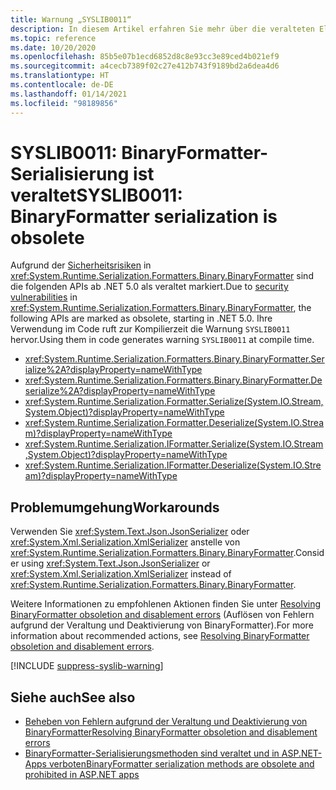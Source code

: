 ```yaml
---
title: Warnung „SYSLIB0011“
description: In diesem Artikel erfahren Sie mehr über die veralteten Elemente, die zur Kompilierzeit die Warnung „SYSLIB0011“ generieren.
ms.topic: reference
ms.date: 10/20/2020
ms.openlocfilehash: 85b5e07b1ecd6852d8c8e93cc3e89ced4b021ef9
ms.sourcegitcommit: a4cecb7389f02c27e412b743f9189bd2a6dea4d6
ms.translationtype: HT
ms.contentlocale: de-DE
ms.lasthandoff: 01/14/2021
ms.locfileid: "98189856"
---
```

# <a name="syslib0011-binaryformatter-serialization-is-obsolete"></a><span data-ttu-id="d8883-103">SYSLIB0011: BinaryFormatter-Serialisierung ist veraltet</span><span class="sxs-lookup"><span data-stu-id="d8883-103">SYSLIB0011: BinaryFormatter serialization is obsolete</span></span>

<span data-ttu-id="d8883-104">Aufgrund der [Sicherheitsrisiken](../../../standard/serialization/binaryformatter-security-guide.md#binaryformatter-security-vulnerabilities) in <xref:System.Runtime.Serialization.Formatters.Binary.BinaryFormatter> sind die folgenden APIs ab .NET 5.0 als veraltet markiert.</span><span class="sxs-lookup"><span data-stu-id="d8883-104">Due to [security vulnerabilities](../../../standard/serialization/binaryformatter-security-guide.md#binaryformatter-security-vulnerabilities) in <xref:System.Runtime.Serialization.Formatters.Binary.BinaryFormatter>, the following APIs are marked as obsolete, starting in .NET 5.0.</span></span> <span data-ttu-id="d8883-105">Ihre Verwendung im Code ruft zur Kompilierzeit die Warnung `SYSLIB0011` hervor.</span><span class="sxs-lookup"><span data-stu-id="d8883-105">Using them in code generates warning `SYSLIB0011` at compile time.</span></span>

- <xref:System.Runtime.Serialization.Formatters.Binary.BinaryFormatter.Serialize%2A?displayProperty=nameWithType>
- <xref:System.Runtime.Serialization.Formatters.Binary.BinaryFormatter.Deserialize%2A?displayProperty=nameWithType>
- <xref:System.Runtime.Serialization.Formatter.Serialize(System.IO.Stream,System.Object)?displayProperty=nameWithType>
- <xref:System.Runtime.Serialization.Formatter.Deserialize(System.IO.Stream)?displayProperty=nameWithType>
- <xref:System.Runtime.Serialization.IFormatter.Serialize(System.IO.Stream,System.Object)?displayProperty=nameWithType>
- <xref:System.Runtime.Serialization.IFormatter.Deserialize(System.IO.Stream)?displayProperty=nameWithType>

## <a name="workarounds"></a><span data-ttu-id="d8883-106">Problemumgehung</span><span class="sxs-lookup"><span data-stu-id="d8883-106">Workarounds</span></span>

<span data-ttu-id="d8883-107">Verwenden Sie <xref:System.Text.Json.JsonSerializer> oder <xref:System.Xml.Serialization.XmlSerializer> anstelle von <xref:System.Runtime.Serialization.Formatters.Binary.BinaryFormatter>.</span><span class="sxs-lookup"><span data-stu-id="d8883-107">Consider using <xref:System.Text.Json.JsonSerializer> or <xref:System.Xml.Serialization.XmlSerializer> instead of <xref:System.Runtime.Serialization.Formatters.Binary.BinaryFormatter>.</span></span>

<span data-ttu-id="d8883-108">Weitere Informationen zu empfohlenen Aktionen finden Sie unter [Resolving BinaryFormatter obsoletion and disablement errors](../../../standard/serialization/binaryformatter-security-guide.md) (Auflösen von Fehlern aufgrund der Veraltung und Deaktivierung von BinaryFormatter).</span><span class="sxs-lookup"><span data-stu-id="d8883-108">For more information about recommended actions, see [Resolving BinaryFormatter obsoletion and disablement errors](../../../standard/serialization/binaryformatter-security-guide.md).</span></span>

[!INCLUDE [suppress-syslib-warning](../../../../includes/suppress-syslib-warning.md)]

## <a name="see-also"></a><span data-ttu-id="d8883-109">Siehe auch</span><span class="sxs-lookup"><span data-stu-id="d8883-109">See also</span></span>

- [<span data-ttu-id="d8883-110">Beheben von Fehlern aufgrund der Veraltung und Deaktivierung von BinaryFormatter</span><span class="sxs-lookup"><span data-stu-id="d8883-110">Resolving BinaryFormatter obsoletion and disablement errors</span></span>](../../../standard/serialization/binaryformatter-security-guide.md)
- [<span data-ttu-id="d8883-111">BinaryFormatter-Serialisierungsmethoden sind veraltet und in ASP.NET-Apps verboten</span><span class="sxs-lookup"><span data-stu-id="d8883-111">BinaryFormatter serialization methods are obsolete and prohibited in ASP.NET apps</span></span>](../core-libraries/5.0/binaryformatter-serialization-obsolete.md)
